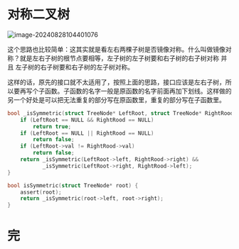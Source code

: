 # 对称二叉树

![image-20240828104401076](https://md-wind.oss-cn-nanjing.aliyuncs.com/md/202408281044451.png)

这个思路也比较简单：这其实就是看左右两棵子树是否镜像对称。什么叫做镜像对称？就是左右子树的根节点要相等，左子树的左子树要和右子树的右子树对称 并且 左子树的右子树要和右子树的左子树对称。

这样的话，原先的接口就不太适用了，按照上面的思路，接口应该是左右子树，所以要再写个子函数。子函数的名字一般是原函数的名字前面再加下划线。这样做的另一个好处是可以把无法重复的部分写在原函数里，重复的部分写在子函数里。

```c
bool _isSymmetric(struct TreeNode* LeftRoot, struct TreeNode* RightRood) {
    if (LeftRoot == NULL && RightRood == NULL)
        return true;
    if (LeftRoot == NULL || RightRood == NULL)
        return false;
    if (LeftRoot->val != RightRood->val)
        return false;
    return _isSymmetric(LeftRoot->left, RightRood->right) &&
           _isSymmetric(LeftRoot->right, RightRood->left);
}

bool isSymmetric(struct TreeNode* root) {
    assert(root);
    return _isSymmetric(root->left, root->right);
}
```

# 完